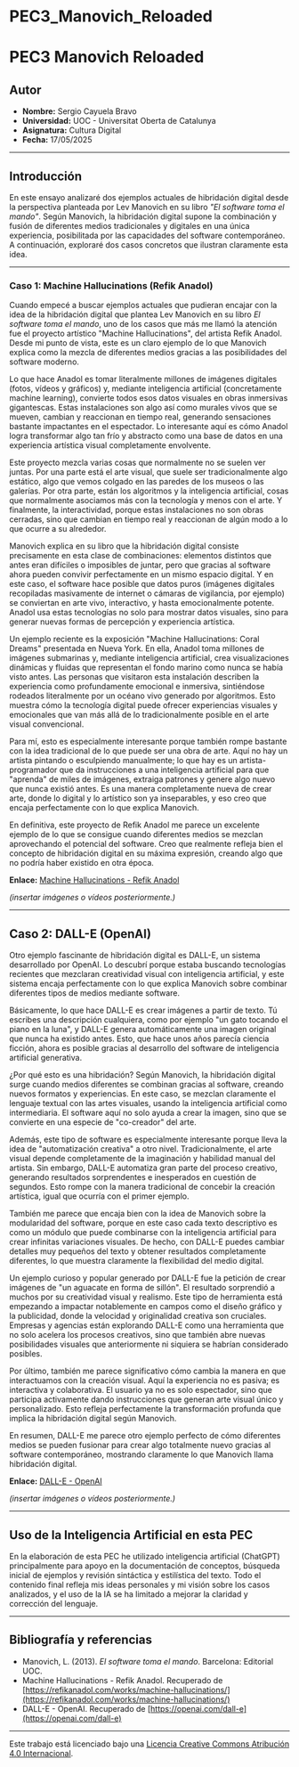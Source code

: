 # PEC3_Manovich_Reloaded

# PEC3 Manovich Reloaded

## Autor
- **Nombre:** Sergio Cayuela Bravo
- **Universidad:** UOC - Universitat Oberta de Catalunya
- **Asignatura:** Cultura Digital
- **Fecha:** 17/05/2025

---

## Introducción

En este ensayo analizaré dos ejemplos actuales de hibridación digital desde la perspectiva planteada por Lev Manovich en su libro *"El software toma el mando"*. Según Manovich, la hibridación digital supone la combinación y fusión de diferentes medios tradicionales y digitales en una única experiencia, posibilitada por las capacidades del software contemporáneo. A continuación, exploraré dos casos concretos que ilustran claramente esta idea.

---

### Caso 1: Machine Hallucinations (Refik Anadol)

Cuando empecé a buscar ejemplos actuales que pudieran encajar con la idea de la hibridación digital que plantea Lev Manovich en su libro *El software toma el mando*, uno de los casos que más me llamó la atención fue el proyecto artístico "Machine Hallucinations", del artista Refik Anadol. Desde mi punto de vista, este es un claro ejemplo de lo que Manovich explica como la mezcla de diferentes medios gracias a las posibilidades del software moderno.

Lo que hace Anadol es tomar literalmente millones de imágenes digitales (fotos, vídeos y gráficos) y, mediante inteligencia artificial (concretamente machine learning), convierte todos esos datos visuales en obras inmersivas gigantescas. Estas instalaciones son algo así como murales vivos que se mueven, cambian y reaccionan en tiempo real, generando sensaciones bastante impactantes en el espectador. Lo interesante aquí es cómo Anadol logra transformar algo tan frío y abstracto como una base de datos en una experiencia artística visual completamente envolvente.

Este proyecto mezcla varias cosas que normalmente no se suelen ver juntas. Por una parte está el arte visual, que suele ser tradicionalmente algo estático, algo que vemos colgado en las paredes de los museos o las galerías. Por otra parte, están los algoritmos y la inteligencia artificial, cosas que normalmente asociamos más con la tecnología y menos con el arte. Y finalmente, la interactividad, porque estas instalaciones no son obras cerradas, sino que cambian en tiempo real y reaccionan de algún modo a lo que ocurre a su alrededor.

Manovich explica en su libro que la hibridación digital consiste precisamente en esta clase de combinaciones: elementos distintos que antes eran difíciles o imposibles de juntar, pero que gracias al software ahora pueden convivir perfectamente en un mismo espacio digital. Y en este caso, el software hace posible que datos puros (imágenes digitales recopiladas masivamente de internet o cámaras de vigilancia, por ejemplo) se conviertan en arte vivo, interactivo, y hasta emocionalmente potente. Anadol usa estas tecnologías no solo para mostrar datos visuales, sino para generar nuevas formas de percepción y experiencia artística.

Un ejemplo reciente es la exposición "Machine Hallucinations: Coral Dreams" presentada en Nueva York. En ella, Anadol toma millones de imágenes submarinas y, mediante inteligencia artificial, crea visualizaciones dinámicas y fluidas que representan el fondo marino como nunca se había visto antes. Las personas que visitaron esta instalación describen la experiencia como profundamente emocional e inmersiva, sintiéndose rodeados literalmente por un océano vivo generado por algoritmos. Esto muestra cómo la tecnología digital puede ofrecer experiencias visuales y emocionales que van más allá de lo tradicionalmente posible en el arte visual convencional.

Para mí, esto es especialmente interesante porque también rompe bastante con la idea tradicional de lo que puede ser una obra de arte. Aquí no hay un artista pintando o esculpiendo manualmente; lo que hay es un artista-programador que da instrucciones a una inteligencia artificial para que "aprenda" de miles de imágenes, extraiga patrones y genere algo nuevo que nunca existió antes. Es una manera completamente nueva de crear arte, donde lo digital y lo artístico son ya inseparables, y eso creo que encaja perfectamente con lo que explica Manovich.

En definitiva, este proyecto de Refik Anadol me parece un excelente ejemplo de lo que se consigue cuando diferentes medios se mezclan aprovechando el potencial del software. Creo que realmente refleja bien el concepto de hibridación digital en su máxima expresión, creando algo que no podría haber existido en otra época.

**Enlace:** [Machine Hallucinations - Refik Anadol](https://refikanadol.com/works/machine-hallucinations/)

*(insertar imágenes o vídeos posteriormente.)*


---

## Caso 2: DALL-E (OpenAI)

Otro ejemplo fascinante de hibridación digital es DALL-E, un sistema desarrollado por OpenAI. Lo descubrí porque estaba buscando tecnologías recientes que mezclaran creatividad visual con inteligencia artificial, y este sistema encaja perfectamente con lo que explica Manovich sobre combinar diferentes tipos de medios mediante software.

Básicamente, lo que hace DALL-E es crear imágenes a partir de texto. Tú escribes una descripción cualquiera, como por ejemplo "un gato tocando el piano en la luna", y DALL-E genera automáticamente una imagen original que nunca ha existido antes. Esto, que hace unos años parecía ciencia ficción, ahora es posible gracias al desarrollo del software de inteligencia artificial generativa.

¿Por qué esto es una hibridación? Según Manovich, la hibridación digital surge cuando medios diferentes se combinan gracias al software, creando nuevos formatos y experiencias. En este caso, se mezclan claramente el lenguaje textual con las artes visuales, usando la inteligencia artificial como intermediaria. El software aquí no solo ayuda a crear la imagen, sino que se convierte en una especie de "co-creador" del arte.

Además, este tipo de software es especialmente interesante porque lleva la idea de "automatización creativa" a otro nivel. Tradicionalmente, el arte visual depende completamente de la imaginación y habilidad manual del artista. Sin embargo, DALL-E automatiza gran parte del proceso creativo, generando resultados sorprendentes e inesperados en cuestión de segundos. Esto rompe con la manera tradicional de concebir la creación artística, igual que ocurría con el primer ejemplo.

También me parece que encaja bien con la idea de Manovich sobre la modularidad del software, porque en este caso cada texto descriptivo es como un módulo que puede combinarse con la inteligencia artificial para crear infinitas variaciones visuales. De hecho, con DALL-E puedes cambiar detalles muy pequeños del texto y obtener resultados completamente diferentes, lo que muestra claramente la flexibilidad del medio digital.

Un ejemplo curioso y popular generado por DALL-E fue la petición de crear imágenes de "un aguacate en forma de sillón". El resultado sorprendió a muchos por su creatividad visual y realismo. Este tipo de herramienta está empezando a impactar notablemente en campos como el diseño gráfico y la publicidad, donde la velocidad y originalidad creativa son cruciales. Empresas y agencias están explorando DALL-E como una herramienta que no solo acelera los procesos creativos, sino que también abre nuevas posibilidades visuales que anteriormente ni siquiera se habrían considerado posibles.

Por último, también me parece significativo cómo cambia la manera en que interactuamos con la creación visual. Aquí la experiencia no es pasiva; es interactiva y colaborativa. El usuario ya no es solo espectador, sino que participa activamente dando instrucciones que generan arte visual único y personalizado. Esto refleja perfectamente la transformación profunda que implica la hibridación digital según Manovich.

En resumen, DALL-E me parece otro ejemplo perfecto de cómo diferentes medios se pueden fusionar para crear algo totalmente nuevo gracias al software contemporáneo, mostrando claramente lo que Manovich llama hibridación digital.

**Enlace:** [DALL-E - OpenAI](https://openai.com/dall-e)

*(insertar imágenes o vídeos posteriormente.)*

---

## Uso de la Inteligencia Artificial en esta PEC

En la elaboración de esta PEC he utilizado inteligencia artificial (ChatGPT) principalmente para apoyo en la documentación de conceptos, búsqueda inicial de ejemplos y revisión sintáctica y estilística del texto. Todo el contenido final refleja mis ideas personales y mi visión sobre los casos analizados, y el uso de la IA se ha limitado a mejorar la claridad y corrección del lenguaje.

---

## Bibliografía y referencias

- Manovich, L. (2013). *El software toma el mando*. Barcelona: Editorial UOC.
- Machine Hallucinations - Refik Anadol. Recuperado de [https://refikanadol.com/works/machine-hallucinations/](https://refikanadol.com/works/machine-hallucinations/)
- DALL-E - OpenAI. Recuperado de [https://openai.com/dall-e](https://openai.com/dall-e)

---

Este trabajo está licenciado bajo una [Licencia Creative Commons Atribución 4.0 Internacional](https://creativecommons.org/licenses/by/4.0/).
